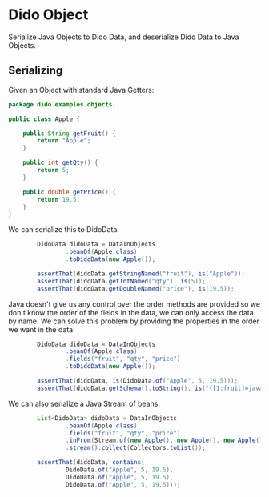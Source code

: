 Dido Object
===========

Serialize Java Objects to Dido Data, and deserialize Dido Data
to Java Objects.

Serializing
-----------

Given an Object with standard Java Getters:
```java
package dido.examples.objects;

public class Apple {

    public String getFruit() {
        return "Apple";
    }

    public int getQty() {
        return 5;
    }

    public double getPrice() {
        return 19.5;
    }
}
```

We can serialize this to DidoData:
```java
        DidoData didoData = DataInObjects
                .beanOf(Apple.class)
                .toDidoData(new Apple());

        assertThat(didoData.getStringNamed("fruit"), is("Apple"));
        assertThat(didoData.getIntNamed("qty"), is(5));
        assertThat(didoData.getDoubleNamed("price"), is(19.5));
```

Java doesn't give us any control over the order methods are
provided so we don't know the order of the fields in the data,
we can only access the data by name. We can solve this
problem by providing the properties in the order we want in the data:
```java
        DidoData didoData = DataInObjects
                .beanOf(Apple.class)
                .fields("fruit", "qty", "price")
                .toDidoData(new Apple());

        assertThat(didoData, is(DidoData.of("Apple", 5, 19.5)));
        assertThat(didoData.getSchema().toString(), is("{[1:fruit]=java.lang.String, [2:qty]=int, [3:price]=double}"));
```

We can also serialize a Java Stream of beans:
```java
        List<DidoData> didoData = DataInObjects
                .beanOf(Apple.class)
                .fields("fruit", "qty", "price")
                .inFrom(Stream.of(new Apple(), new Apple(), new Apple()))
                .stream().collect(Collectors.toList());

        assertThat(didoData, contains(
                DidoData.of("Apple", 5, 19.5),
                DidoData.of("Apple", 5, 19.5),
                DidoData.of("Apple", 5, 19.5)));
```



